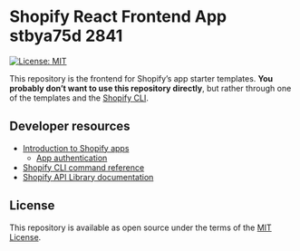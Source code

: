 # Shopify React Frontend App stbya75d 2841

[![License: MIT](https://img.shields.io/badge/License-MIT-green.svg)](LICENSE.md)

This repository is the frontend for Shopify’s app starter templates. **You probably don’t want to use this repository directly**, but rather through one of the templates and the [Shopify CLI](https://github.com/Shopify/shopify-cli).

## Developer resources

- [Introduction to Shopify apps](https://shopify.dev/apps/getting-started)
  - [App authentication](https://shopify.dev/apps/auth)
- [Shopify CLI command reference](https://shopify.dev/apps/tools/cli/app)
- [Shopify API Library documentation](https://github.com/Shopify/shopify-node-api/tree/main/docs)

## License

This repository is available as open source under the terms of the [MIT License](https://opensource.org/licenses/MIT).
